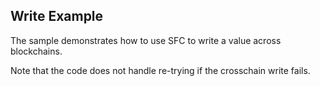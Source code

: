 Write Example
----------------
The sample demonstrates how to use SFC to write a value across blockchains.

Note that the code does not handle re-trying if the crosschain write fails. 
